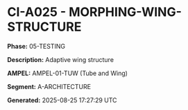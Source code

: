 # CI-A025 - MORPHING-WING-STRUCTURE

**Phase:** 05-TESTING

**Description:** Adaptive wing structure

**AMPEL:** AMPEL-01-TUW (Tube and Wing)

**Segment:** A-ARCHITECTURE

**Generated:** 2025-08-25 17:27:29 UTC
